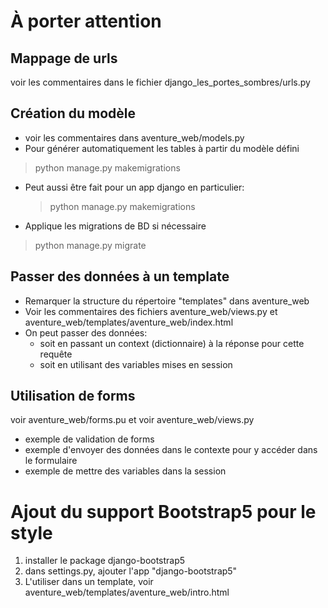 # À porter attention

## Mappage de urls
voir les commentaires dans le fichier django_les_portes_sombres/urls.py

## Création du modèle
- voir les commentaires dans aventure_web/models.py
- Pour générer automatiquement les tables à partir du modèle défini  
> python manage.py makemigrations  
  - Peut aussi être fait pour un app django en particulier: 
    > python manage.py makemigrations <app>
- Applique les migrations de BD si nécessaire 
> python manage.py migrate  

## Passer des données à un template
- Remarquer la structure du répertoire "templates" dans aventure_web
- Voir les commentaires des fichiers aventure_web/views.py et aventure_web/templates/aventure_web/index.html
- On peut passer des données:
  - soit en passant un context (dictionnaire) à la réponse pour cette requête
  - soit en utilisant des variables mises en session

## Utilisation de forms
voir aventure_web/forms.pu et voir aventure_web/views.py
- exemple de validation de forms
- exemple d'envoyer des données dans le contexte pour y accéder dans le formulaire
- exemple de mettre des variables dans la session

# Ajout du support Bootstrap5 pour le style
1) installer le package django-bootstrap5
2) dans settings.py, ajouter l'app "django-bootstrap5"
3) L'utiliser dans un template, voir aventure_web/templates/aventure_web/intro.html